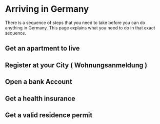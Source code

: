 # Arriving in Germany
There is a sequence of steps that you need to take before you can do anything in Germany. This page explains what you need to do in that exact sequence.

## Get an apartment to live

## Register at your City ( Wohnungsanmeldung )

## Open a bank Account

## Get a health insurance

## Get a valid residence permit
